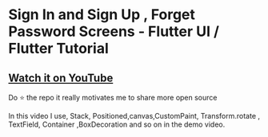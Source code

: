 # Sign In and Sign Up , Forget Password Screens - Flutter UI / Flutter Tutorial

## [Watch it on YouTube](  )


Do ⭐ the repo it really motivates me to share more open source

In this video I use, Stack, Positioned,canvas,CustomPaint, Transform.rotate , TextField, Container ,BoxDecoration and so on in the demo video.